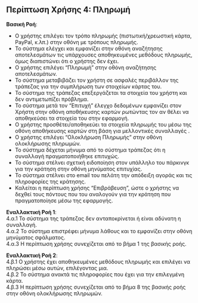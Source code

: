 ## Περίπτωση Χρήσης 4: Πληρωμή

**Βασική Ροή**:
- Ο χρήστης επιλέγει τον τρόπο πληρωμής (πιστωτική/χρεωστική κάρτα, PayPal, κ.λπ.) στην οθόνη με τρόπους πληρωμής.
- Το σύστημα ελέγχει και εμφανίζει στην οθόνη αναζήτησης αποτελεσμάτων τις υπάρχουσες αποθηκευμένες μεθόδους πληρωμής, όμως διαπιστώνει ότι ο χρήστης δεν έχει.
- Ο χρήστης επιλέγει “Πληρωμή” στην οθόνη αναζήτησης αποτελεσμάτων.
- Το σύστημα μεταβιβάζει τον χρήστη σε ασφαλές περιβάλλον της τράπεζας για την συμπλήρωση των στοιχείων κάρτας του.
- Το σύστημα της τράπεζας επεξεργάζεται τα στοιχεία του χρήστη και δεν αντιμετωπίζει πρόβλημα.
- Το σύστημα μετά τον “Επιτυχή” έλεγχο δεδομένων εμφανίζει στον Χρήστη στην οθόνη αποθήκευσης καρτών ρωτώντας τον αν θέλει να αποθηκεύσει τα στοιχεία του στην εφαρμογή.
- Ο χρήστης προσθέτει/αποθηκεύει τα στοιχεία πληρωμής του μέσω της οθόνη αποθήκευσης καρτών στη βάση για μελλοντικές συναλλαγές .
- Ο χρήστης επιλέγει “Ολοκλήρωση Πληρωμής” στην οθόνη ολοκλήρωσης πληρωμών.
- Το σύστημα δέχεται μήνυμα από το σύστημα τράπεζας ότι η συναλλαγή πραγματοποιήθηκε επιτυχώς. 
- Το σύστημα στέλνει σχετική ειδοποίηση στον υπάλληλο του πάρκινγκ για την κράτηση στην οθόνη μηνύματος επιτυχίας.
- Το σύστημα στέλνει στο email του πελάτη την απόδειξη αγοράς και τις πληροφορίες της κράτησης.
- Καλείται η περίπτωση χρήσης “Επιβράβευση”, ώστε ο χρήστης να δεχθεί τους πόντους που του αναλογούν για την κράτηση που πραγματοποίησε μέσω της εφαρμογής. 

**Εναλλακτική Ροή 1**:  
4.α.1 Το σύστημα της τράπεζας δεν ανταποκρίνεται ή είναι αδύνατη η συναλλαγή.  
4.α.2 Το σύστημα επιστρέφει μήνυμα λάθους και το εμφανίζει στην οθόνη μηνύματος σφάλματος.  
4.α.3 Η περίπτωση χρήσης συνεχίζεται από το βήμα 1 της βασικής ροής.  

**Εναλλακτική Ροή 2**:  
4.β.1 Ο χρήστης έχει αποθηκευμένες μεθόδους πληρωμής και επιλέγει να πληρώσει μέσω αυτών, επιλέγοντας μια.  
4.β.2 Το σύστημα ανακτά τις πληροφορίες που έχει για την επιλεγμένη κάρτα.   
4.β.3 Η περίπτωση χρήσης συνεχίζεται από το βήμα 8 της βασικής ροής στην οθόνη ολοκλήρωσης πληρωμών.  
